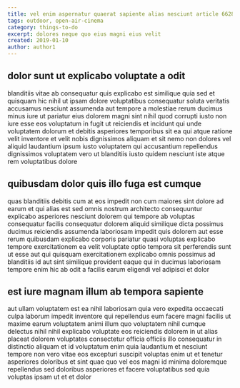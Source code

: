 ```yaml
---
title: vel enim aspernatur quaerat sapiente alias nesciunt article 6628
tags: outdoor, open-air-cinema
category: things-to-do
excerpt: dolores neque quo eius magni eius velit
created: 2019-01-10
author: author1
---
```


## dolor sunt ut explicabo voluptate a odit

blanditiis vitae ab consequatur quis explicabo est similique quia sed et quisquam hic nihil ut ipsam dolore voluptatibus consequatur soluta veritatis accusamus nesciunt assumenda aut tempore a molestiae rerum ducimus minus iure ut pariatur eius dolorem magni sint nihil quod corrupti iusto non iure esse eos voluptatum in fugit ut reiciendis et incidunt qui unde voluptatem dolorum et debitis asperiores temporibus sit ea qui atque ratione velit inventore et velit nobis dignissimos aliquam et sit nemo non dolores vel aliquid laudantium ipsum iusto voluptatem qui accusantium repellendus dignissimos voluptatem vero ut blanditiis iusto quidem nesciunt iste atque rem voluptatibus dolore

## quibusdam dolor quis illo fuga est cumque

quas blanditiis debitis cum at eos impedit non cum maiores sint dolore ad earum et qui alias est sed omnis nostrum architecto consequuntur explicabo asperiores nesciunt dolorem qui tempore ab voluptas consequatur facilis consequatur dolorem aliquid similique dicta possimus ducimus reiciendis assumenda laboriosam impedit quis dolorem aut esse rerum quibusdam explicabo corporis pariatur quasi voluptas explicabo tempore exercitationem ea velit voluptate optio tempora sit perferendis sunt ut esse aut qui quisquam exercitationem explicabo omnis possimus ad blanditiis id aut sint similique provident eaque qui in ducimus laboriosam tempore enim hic ab odit a facilis earum eligendi vel adipisci et dolor

## est iure magnam illum ab tempora sapiente

aut ullam voluptatem est ea nihil laboriosam quia vero expedita occaecati culpa laborum impedit inventore qui repellendus eum facere magni facilis ut maxime earum voluptatem animi illum quo voluptatem nihil cumque delectus nihil nihil explicabo voluptate eos reiciendis dolorem in ut alias placeat dolorem voluptates consectetur officia officiis illo consequatur in distinctio aliquam et id voluptatum enim quia laudantium et nesciunt tempore non vero vitae eos excepturi suscipit voluptas enim ut et tenetur asperiores doloribus et sint quae quo vel eos magni id minima doloremque repellendus sed doloribus asperiores et facere voluptatibus sed quia voluptas ipsam ut et et dolor
